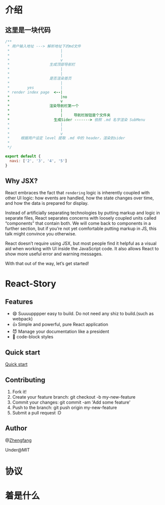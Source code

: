 # 介绍

## 这里是一块代码

```js
/**
 * 用户输入地址 ---> 解析地址下的md文件
 *                       |
 *                       |
 *                       v
 *                  生成顶部导航栏
 *                       |
 *                       |
 *                  是否渲染首页
 *                       |
 *        yes            |
 * render index page  <--|
 *                       |no
 *                       v
 *                  渲染导航栏第一个
 *                       |
 *                       |     导航栏按钮是个文件夹
 *                    生成Sider -------> 依照 .md 名字渲染 SubMenu
 *                       |
 *                       |
 *                       v
 *     根据用户设定 level 提取 .md 中的 header，渲染到sider
 *
 */
```

```js
export default {
  navi: ['2', '3', '4', '5']
}
```

## Why JSX?

React embraces the fact that `rendering` logic is inherently coupled with other UI logic: how events are handled, how the state changes over time, and how the data is prepared for display.

Instead of artificially separating technologies by putting markup and logic in separate files, React separates concerns with loosely coupled units called “components” that contain both. We will come back to components in a further section, but if you’re not yet comfortable putting markup in JS, this talk might convince you otherwise.

React doesn’t require using JSX, but most people find it helpful as a visual aid when working with UI inside the JavaScript code. It also allows React to show more useful error and warning messages.

With that out of the way, let’s get started!

# React-Story

## Features

* 😄 Suuuupppper easy to build. Do not need any shiz to build.(such as webpack)
* 👍 Simple and powerful, pure React application
* 😈 Manage your documentation like a president
* 📄 code-block styles

## Quick start

[Quick start](https://215566435.github.io/TrumpDoc/)

## Contributing

1.  Fork it!
2.  Create your feature branch: git checkout -b my-new-feature
3.  Commit your changes: git commit -am 'Add some feature'
4.  Push to the branch: git push origin my-new-feature
5.  Submit a pull request :D

## Author

@[Zhengfang](https://github.com/215566435)

Under@MIT

# 协议

# 着是什么
